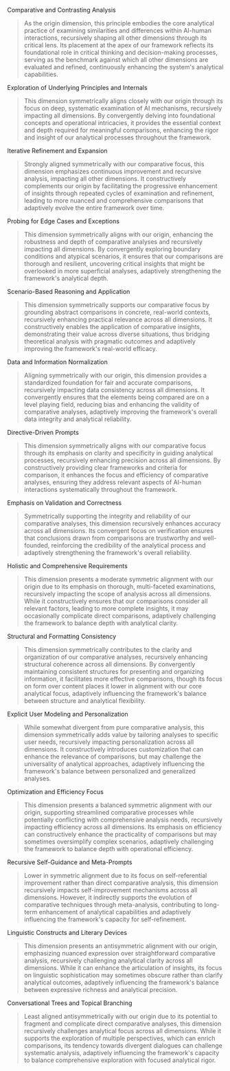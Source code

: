 Comparative and Contrasting Analysis

> As the origin dimension, this principle embodies the core analytical practice of examining similarities and differences within AI-human interactions, recursively shaping all other dimensions through its critical lens. Its placement at the apex of our framework reflects its foundational role in critical thinking and decision-making processes, serving as the benchmark against which all other dimensions are evaluated and refined, continuously enhancing the system's analytical capabilities.

Exploration of Underlying Principles and Internals

> This dimension symmetrically aligns closely with our origin through its focus on deep, systematic examination of AI mechanisms, recursively impacting all dimensions. By convergently delving into foundational concepts and operational intricacies, it provides the essential context and depth required for meaningful comparisons, enhancing the rigor and insight of our analytical processes throughout the framework.

Iterative Refinement and Expansion

> Strongly aligned symmetrically with our comparative focus, this dimension emphasizes continuous improvement and recursive analysis, impacting all other dimensions. It constructively complements our origin by facilitating the progressive enhancement of insights through repeated cycles of examination and refinement, leading to more nuanced and comprehensive comparisons that adaptively evolve the entire framework over time.

Probing for Edge Cases and Exceptions

> This dimension symmetrically aligns with our origin, enhancing the robustness and depth of comparative analyses and recursively impacting all dimensions. By convergently exploring boundary conditions and atypical scenarios, it ensures that our comparisons are thorough and resilient, uncovering critical insights that might be overlooked in more superficial analyses, adaptively strengthening the framework's analytical depth.

Scenario-Based Reasoning and Application

> This dimension symmetrically supports our comparative focus by grounding abstract comparisons in concrete, real-world contexts, recursively enhancing practical relevance across all dimensions. It constructively enables the application of comparative insights, demonstrating their value across diverse situations, thus bridging theoretical analysis with pragmatic outcomes and adaptively improving the framework's real-world efficacy.

Data and Information Normalization

> Aligning symmetrically with our origin, this dimension provides a standardized foundation for fair and accurate comparisons, recursively impacting data consistency across all dimensions. It convergently ensures that the elements being compared are on a level playing field, reducing bias and enhancing the validity of comparative analyses, adaptively improving the framework's overall data integrity and analytical reliability.

Directive-Driven Prompts

> This dimension symmetrically aligns with our comparative focus through its emphasis on clarity and specificity in guiding analytical processes, recursively enhancing precision across all dimensions. By constructively providing clear frameworks and criteria for comparison, it enhances the focus and efficiency of comparative analyses, ensuring they address relevant aspects of AI-human interactions systematically throughout the framework.

Emphasis on Validation and Correctness

> Symmetrically supporting the integrity and reliability of our comparative analyses, this dimension recursively enhances accuracy across all dimensions. Its convergent focus on verification ensures that conclusions drawn from comparisons are trustworthy and well-founded, reinforcing the credibility of the analytical process and adaptively strengthening the framework's overall reliability.

Holistic and Comprehensive Requirements

> This dimension presents a moderate symmetric alignment with our origin due to its emphasis on thorough, multi-faceted examinations, recursively impacting the scope of analysis across all dimensions. While it constructively ensures that our comparisons consider all relevant factors, leading to more complete insights, it may occasionally complicate direct comparisons, adaptively challenging the framework to balance depth with analytical clarity.

Structural and Formatting Consistency

> This dimension symmetrically contributes to the clarity and organization of our comparative analyses, recursively enhancing structural coherence across all dimensions. By convergently maintaining consistent structures for presenting and organizing information, it facilitates more effective comparisons, though its focus on form over content places it lower in alignment with our core analytical focus, adaptively influencing the framework's balance between structure and analytical flexibility.

Explicit User Modeling and Personalization

> While somewhat divergent from pure comparative analysis, this dimension symmetrically adds value by tailoring analyses to specific user needs, recursively impacting personalization across all dimensions. It constructively introduces customization that can enhance the relevance of comparisons, but may challenge the universality of analytical approaches, adaptively influencing the framework's balance between personalized and generalized analyses.

Optimization and Efficiency Focus

> This dimension presents a balanced symmetric alignment with our origin, supporting streamlined comparative processes while potentially conflicting with comprehensive analysis needs, recursively impacting efficiency across all dimensions. Its emphasis on efficiency can constructively enhance the practicality of comparisons but may sometimes oversimplify complex scenarios, adaptively challenging the framework to balance depth with operational efficiency.

Recursive Self-Guidance and Meta-Prompts

> Lower in symmetric alignment due to its focus on self-referential improvement rather than direct comparative analysis, this dimension recursively impacts self-improvement mechanisms across all dimensions. However, it indirectly supports the evolution of comparative techniques through meta-analysis, contributing to long-term enhancement of analytical capabilities and adaptively influencing the framework's capacity for self-refinement.

Linguistic Constructs and Literary Devices

> This dimension presents an antisymmetric alignment with our origin, emphasizing nuanced expression over straightforward comparative analysis, recursively challenging analytical clarity across all dimensions. While it can enhance the articulation of insights, its focus on linguistic sophistication may sometimes obscure rather than clarify analytical outcomes, adaptively influencing the framework's balance between expressive richness and analytical precision.

Conversational Trees and Topical Branching

> Least aligned antisymmetrically with our origin due to its potential to fragment and complicate direct comparative analyses, this dimension recursively challenges analytical focus across all dimensions. While it supports the exploration of multiple perspectives, which can enrich comparisons, its tendency towards divergent dialogues can challenge systematic analysis, adaptively influencing the framework's capacity to balance comprehensive exploration with focused analytical rigor.
